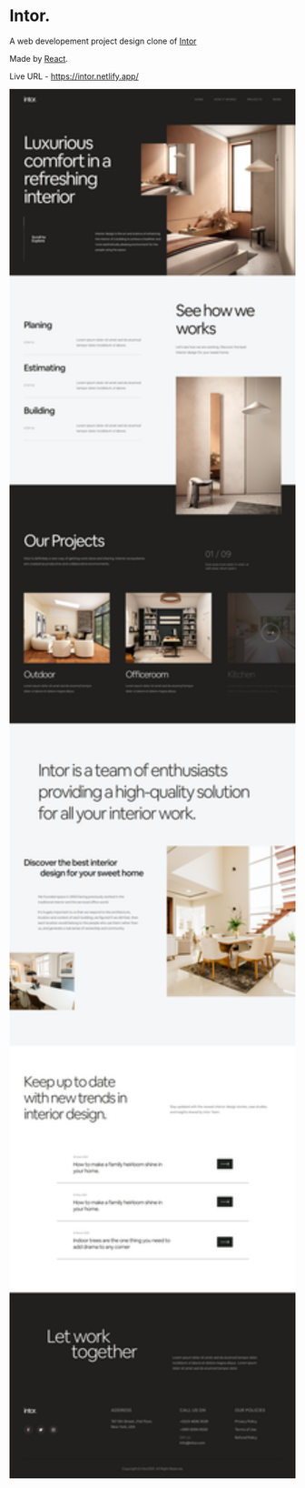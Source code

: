 # Intor.
A web developement project design clone of [Intor](https://dribbble.com/shots/15659317-Intor-Interior-Design-Landing-Page)

Made by [React](https://github.com/facebook/create-react-app).


Live URL - https://intor.netlify.app/

<img src="src/assets/intor.png"  width="900">
